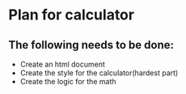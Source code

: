 # Plan for calculator

## The following needs to be done:
- Create an html document
- Create the style for the calculator(hardest part)
- Create the logic for the math